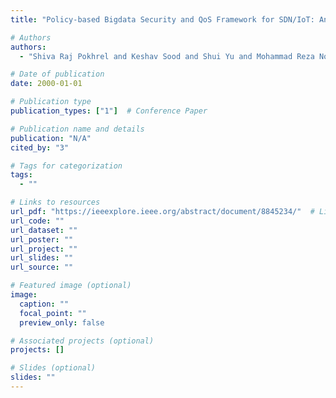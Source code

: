 ```yaml
---
title: "Policy-based Bigdata Security and QoS Framework for SDN/IoT: An Analytic Approach"

# Authors
authors:
  - "Shiva Raj Pokhrel and Keshav Sood and Shui Yu and Mohammad Reza Nosouhi"

# Date of publication
date: 2000-01-01

# Publication type
publication_types: ["1"]  # Conference Paper

# Publication name and details
publication: "N/A"
cited_by: "3"

# Tags for categorization
tags:
  - ""

# Links to resources
url_pdf: "https://ieeexplore.ieee.org/abstract/document/8845234/"  # Link to the resource
url_code: ""
url_dataset: ""
url_poster: ""
url_project: ""
url_slides: ""
url_source: ""

# Featured image (optional)
image:
  caption: ""
  focal_point: ""
  preview_only: false

# Associated projects (optional)
projects: []

# Slides (optional)
slides: ""
---
```

